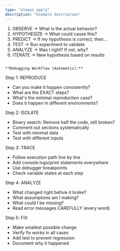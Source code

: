 ```yaml
---
type: "always_apply"
description: "Example description"
---
```


1. OBSERVE → What is the actual behavior?
2. HYPOTHESIZE → What could cause this?
3. PREDICT → If my hypothesis is correct, then...
4. TEST → Run experiment to validate
5. ANALYZE → Was I right? If not, why?
6. ITERATE → New hypothesis based on results
```

**Debugging Workflow (Automatic):**
```
Step 1: REPRODUCE
- Can you make it happen consistently?
- What are the EXACT steps?
- What's the minimal reproduction case?
- Does it happen in different environments?

Step 2: ISOLATE
- Binary search: Remove half the code, still broken?
- Comment out sections systematically
- Test with minimal data
- Test with different inputs

Step 3: TRACE
- Follow execution path line by line
- Add console.logs/print statements everywhere
- Use debugger breakpoints
- Check variable states at each step

Step 4: ANALYZE
- What changed right before it broke?
- What assumptions am I making?
- What could I be missing?
- Read error messages CAREFULLY (every word)

Step 5: FIX
- Make smallest possible change
- Verify fix works in all cases
- Add test to prevent regression
- Document why it happened